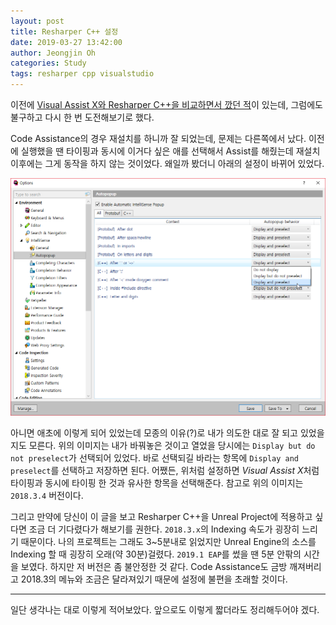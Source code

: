 ```yaml
---
layout: post
title: Resharper C++ 설정
date: 2019-03-27 13:42:00
author: Jeongjin Oh
categories: Study
tags: resharper cpp visualstudio
---
```


이전에 [Visual Assist X와 Resharper C++을 비교하면서 깠던 적](/study/Visual-Assist-X-vs-Resharper-Cpp-in-UE4)이 있는데, 그럼에도 불구하고 다시 한 번 도전해보기로 했다.

Code Assistance의 경우 재설치를 하니까 잘 되었는데, 문제는 다른쪽에서 났다. 이전에 실행했을 땐 타이핑과 동시에 이거다 싶은 애를 선택해서 Assist를 해줬는데 재설치 이후에는 그게 동작을 하지 않는 것이었다. 왜일까 봤더니 아래의 설정이 바뀌어 있었다.

![](/images/2019-3-27-Setting-Up-Resharper-Cpp/1.png)

아니면 애초에 이렇게 되어 있었는데 모종의 이유(?)로 내가 의도한 대로 잘 되고 있었을지도 모른다. 위의 이미지는 내가 바꿔놓은 것이고 열었을 당시에는 `Display but do not preselect`가 선택되어 있었다. 바로 선택되길 바라는 항목에 `Display and preselect`를 선택하고 저장하면 된다. 어쨌든, 위처럼 설정하면 *Visual Assist X*처럼 타이핑과 동시에 타이핑 한 것과 유사한 항목을 선택해준다. 참고로 위의 이미지는 `2018.3.4` 버전이다.

그리고 만약에 당신이 이 글을 보고 Resharper C++을 Unreal Project에 적용하고 싶다면 조금 더 기다렸다가 해보기를 권한다. `2018.3.x`의 Indexing 속도가 굉장히 느리기 때문이다. 나의 프로젝트는 그래도 3~5분내로 읽었지만 Unreal Engine의 소스를 Indexing 할 때 굉장히 오래(약 30분)걸렸다. `2019.1 EAP`를 썼을 땐 5분 안팎의 시간을 보였다. 하지만 저 버전은 좀 불안정한 것 같다. Code Assistance도 금방 깨져버리고 2018.3의 메뉴와 조금은 달라져있기 때문에 설정에 불편을 초래할 것이다.

---

일단 생각나는 대로 이렇게 적어보았다. 앞으로도 이렇게 짧더라도 정리해두어야 겠다.